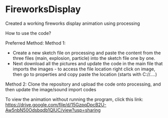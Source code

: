 # FireworksDisplay
Created a working fireworks display animation using processing

How to use the code?

Preferred Method:
Method 1: 
- Create a new sketch file on processing and paste the content from the three files (main, explosion, particle)
  into the sketch file one by one. 
- Next download all the pictures and update the code in the main file that imports the images - to access the file location right click on image, then go to properties and copy     paste the location (starts with C://....)

Method 2:
Clone the repository and upload the code onto processing, and then update the image/sound import codes


To view the animation without running the program, click this link: https://drive.google.com/file/d/15GzpqDpcB2U-Aw5nbN50Odsbqdb1QlUC/view?usp=sharing
